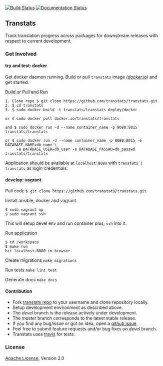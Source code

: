 [![Build Status](https://travis-ci.org/transtats/transtats.svg?branch=master)](https://travis-ci.org/transtats/transtats)
[![Documentation Status](https://readthedocs.org/projects/transtats/badge/?version=latest)](http://transtats.readthedocs.io/en/latest/?badge=latest)

## Transtats

Track translation progress across packages for downstream releases with respect to current development.


### Get Involved


#### try and test: docker


Get docker daemon running. Build or pull `transtats` image *([docker.io](https://hub.docker.com/r/transtats/transtats/))* and get started.

Build or Pull and Run

    1. Clone repo $ git clone https://github.com/transtats/transtats.git
    2. $ cd transtats
    3. $ sudo docker build -t transtats/transtats deploy/docker

    or $ sudo docker pull docker.io/transtats/transtats

    and $ sudo docker run -d --name container_name -p 8080:8015 transtats/transtats
    
    or $ sudo docker run -d --name container_name -p 8080:8015 -e DATABASE_NAME=db_name \
         -e DATABASE_USER=db_user -e DATABASE_PASSWD=db_passwd transtats/transtats

Application should be available at `localhost:8080` with `transtats | transtats` as login credentials.


#### develop: vagrant


Pull code `$ git clone https://github.com/transtats/transtats.git`

Install ansible, docker and vagrant.

```shell
$ sudo vagrant up
$ sudo vagrant ssh
```

This will setup devel env and run container plus, `ssh` into it.

Run application

```shell
$ cd /workspace
$ make run
hit localhost:8080 in browser
```

Create migrations `make migrations`

Run tests `make lint test`

Generate docs `make docs`



#### Contribution

* Fork [transtats repo](https://github.com/transtats/transtats) to your username and clone repository locally.
* Setup development environment as described above.
* The *devel* branch is the release actively under development.
* The *master* branch corresponds to the latest stable release.
* If you find any bug/issue or got an idea, open a [github issue](https://github.com/transtats/transtats/issues/new).
* Feel free to submit feature requests and/or bug fixes on *devel* branch.
* Transtats uses [travis](https://travis-ci.org/transtats/transtats) for tests.


### License

[Apache License](http://www.apache.org/licenses/LICENSE-2.0), Version 2.0
